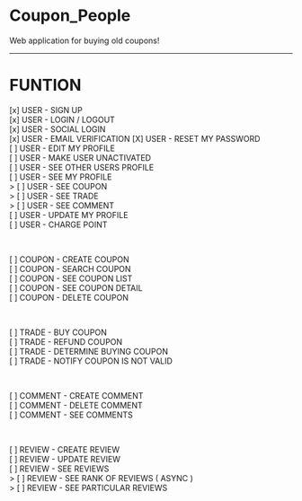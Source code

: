 # Coupon_People

Web application for buying old coupons!

<hr>

# FUNTION

[x] USER - SIGN UP<br>
[x] USER - LOGIN / LOGOUT<br>
[x] USER - SOCIAL LOGIN<br>
[x] USER - EMAIL VERIFICATION
[X] USER - RESET MY PASSWORD<br>
[ ] USER - EDIT MY PROFILE<br>
[ ] USER - MAKE USER UNACTIVATED<br>
[ ] USER - SEE OTHER USERS PROFILE<br>
[ ] USER - SEE MY PROFILE
<br> > [ ] USER - SEE COUPON
<br> > [ ] USER - SEE TRADE
<br> > [ ] USER - SEE COMMENT
<br>
[ ] USER - UPDATE MY PROFILE<br>
[ ] USER - CHARGE POINT<br>

<br>

[ ] COUPON - CREATE COUPON<br>
[ ] COUPON - SEARCH COUPON<br>
[ ] COUPON - SEE COUPON LIST<br>
[ ] COUPON - SEE COUPON DETAIL<br>
[ ] COUPON - DELETE COUPON<br>

<br>

[ ] TRADE - BUY COUPON<br>
[ ] TRADE - REFUND COUPON<br>
[ ] TRADE - DETERMINE BUYING COUPON<br>
[ ] TRADE - NOTIFY COUPON IS NOT VALID<br>

<br>

[ ] COMMENT - CREATE COMMENT<br>
[ ] COMMENT - DELETE COMMENT<br>
[ ] COMMENT - SEE COMMENTS<br>

<br>

[ ] REVIEW - CREATE REVIEW<br>
[ ] REVIEW - UPDATE REVIEW<br>
[ ] REVIEW - SEE REVIEWS
<br> > [ ] REVIEW - SEE RANK OF REVIEWS ( ASYNC )
<br> > [ ] REVIEW - SEE PARTICULAR REVIEWS
<br>
